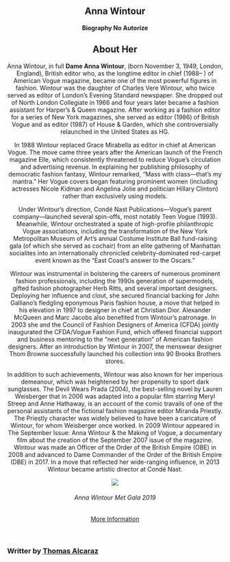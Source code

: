 <DOCTYPE html>
	<meta charset="utf-8">
	<html lang="en">
	<html>

<link rel="stylesheet" type="text/css" href="https://fonts.googleapis.com/css2?family=Quicksand&family=Satisfy&display=swap">
<link href="https://fonts.googleapis.com/css2?family=Lobster+Two:wght@700&display=swap" rel="stylesheet">
<link rel="preconnect" href="https://fonts.gstatic.com">
<link href="https://fonts.googleapis.com/css2?family=Montserrat:ital,wght@1,300&display=swap" rel="stylesheet">
<link rel="preconnect" href="https://fonts.gstatic.com">
<link href="https://fonts.googleapis.com/css2?family=Dancing+Script:wght@600&display=swap" rel="stylesheet">
<link rel="stylesheet" href="style.css" type="text/css"> 

<header class="header">
	<section id="main">
	<div>
		<h1 class="text-align-center">Anna Wintour</h1>
		<h4 style="text-align: center; margin: 0px">Biography No Autorize</h4>
	</div>
</section>

<section class="page-section" id="about">
	<div class="bodydives">
		<h2 id="title"> About Her</h2>
		<p id="tribute-info">Anna Wintour, in full <strong>Dame Anna Wintour</strong>, (born November 3, 1949, London, England), British editor who, as the longtime editor in chief (1988– ) of American Vogue magazine, became one of the most powerful figures in fashion.
Wintour was the daughter of Charles Vere Wintour, who twice served as editor of London’s Evening Standard newspaper. She dropped out of North London Collegiate in 1966 and four years later became a fashion assistant for Harper’s & Queen magazine. After working as a fashion editor for a series of New York magazines, she served as editor (1986) of British Vogue and as editor (1987) of House & Garden, which she controversially relaunched in the United States as HG.</p>

<p id="tribute-info">In 1988 Wintour replaced Grace Mirabella as editor in chief at American Vogue. The move came three years after the American launch of the French magazine Elle, which consistently threatened to reduce Vogue’s circulation and advertising revenue. In explaining her publishing philosophy of democratic fashion fantasy, Wintour remarked, “Mass with class—that’s my mantra.” Her Vogue covers began featuring prominent women (including actresses Nicole Kidman and Angelina Jolie and politician Hillary Clinton) rather than exclusively using models.</p>

<p id="tribute-info">Under Wintour’s direction, Condé Nast Publications—Vogue’s parent company—launched several spin-offs, most notably Teen Vogue (1993). Meanwhile, Wintour orchestrated a spate of high-profile philanthropic Vogue associations, including the transformation of the New York Metropolitan Museum of Art’s annual Costume Institute Ball fund-raising gala (of which she served as cochair) from an elite gathering of Manhattan socialites into an internationally chronicled celebrity-dominated red-carpet event known as the “East Coast’s answer to the Oscars.”</p>

<p id="tribute-info">Wintour was instrumental in bolstering the careers of numerous prominent fashion professionals, including the 1990s generation of supermodels, gifted fashion photographer Herb Ritts, and several important designers. Deploying her influence and clout, she secured financial backing for John Galliano’s fledgling eponymous Paris fashion house, a move that helped in his elevation in 1997 to designer in chief at Christian Dior. Alexander McQueen and Marc Jacobs also benefited from Wintour’s patronage. In 2003 she and the Council of Fashion Designers of America (CFDA) jointly inaugurated the CFDA/Vogue Fashion Fund, which offered financial support and business mentoring to the “next generation” of American fashion designers. After an introduction by Wintour in 2007, the menswear designer Thom Browne successfully launched his collection into 90 Brooks Brothers stores.</p>

<p id="tribute-info">In addition to such achievements, Wintour was also known for her imperious demeanour, which was heightened by her propensity to sport dark sunglasses. The Devil Wears Prada (2004), the best-selling novel by Lauren Weisberger that in 2006 was adapted into a popular film starring Meryl Streep and Anne Hathaway, is an account of the comic travails of one of the personal assistants of the fictional fashion magazine editor Miranda Priestly. The Priestly character was widely believed to have been a caricature of Wintour, for whom Weisberger once worked. In 2009 Wintour appeared in The September Issue: Anna Wintour & the Making of Vogue, a documentary film about the creation of the September 2007 issue of the magazine.
Wintour was made an Officer of the Order of the British Empire (OBE) in 2008 and advanced to Dame Commander of the Order of the British Empire (DBE) in 2017. In a move that reflected her wide-ranging influence, in 2013 Wintour became artistic director at Condé Nast.</p>
	</p>
	<div id="img-div">
		<img id="img-caption" id="image" src="https://i.insider.com/5cd17117f06717533776b90c?width=1100&format=jpeg&auto=webp">
			<h6 style="text-align: center;">Anna Wintour Met Gala 2019</h6>
		</div>
	</div>
<a id="tribute-link" target="_blank" href="https://www.businessoffashion.com/community/people/anna-wintour"> More Information </a>
	</div>
</section>
	</header>

<footer>
	<div id="bodydives">
	<h3>Writter by <a target="_blank" href="https://github.com/alcarzthomas">Thomas Alcaraz</a> </h3>
</div>
</footer>
